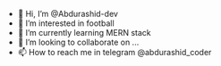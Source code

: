 - 👋 Hi, I’m @Abdurashid-dev
- 👀 I’m interested in football
- 🌱 I’m currently learning MERN stack
- 💞️ I’m looking to collaborate on ...
- 📫 How to reach me in telegram @abdurashid_coder

<!---
Abdurashid-dev/Abdurashid-dev is a ✨ special ✨ repository because its `README.md` (this file) appears on your GitHub profile.
You can click the Preview link to take a look at your changes.
--->
